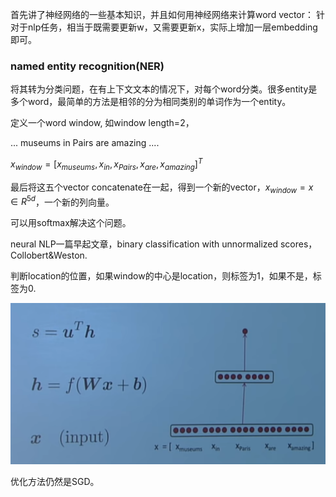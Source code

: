 首先讲了神经网络的一些基本知识，并且如何用神经网络来计算word vector： 针对于nlp任务，相当于既需要更新w，又需要更新x，实际上增加一层embedding即可。

### named entity recognition(NER)

将其转为分类问题，在有上下文文本的情况下，对每个word分类。很多entity是多个word，最简单的方法是相邻的分为相同类别的单词作为一个entity。

定义一个word window, 如window length=2，

... museums in Pairs are amazing ....

$x_{window} = [x_{museums}, x_{in}, x_{Pairs}, x_{are}, x_{amazing}]^T$

最后将这五个vector concatenate在一起，得到一个新的vector，$x_{window} = x∈R^{5d}$，一个新的列向量。

可以用softmax解决这个问题。

neural NLP一篇早起文章，binary classification with unnormalized scores， Collobert&Weston.

判断location的位置，如果window的中心是location，则标签为1，如果不是，标签为0.

![network](../courses/cs224/images/lecture3/1.PNG)

优化方法仍然是SGD。